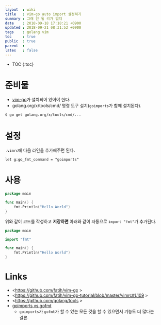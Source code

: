 ```yaml
---
layout  : wiki
title   : vim-go auto import 설정하기
summary : 그래 안 될 리가 없지
date    : 2018-09-18 17:18:21 +0900
updated : 2018-09-21 08:31:52 +0900
tags    : golang vim
toc     : true
public  : true
parent  : 
latex   : false
---
```

* TOC
{:toc}


# 준비물

* [vim-go](https://github.com/fatih/vim-go )가 설치되어 있어야 한다.
* golang.org/x/tools/cmd/ 명령 도구 설치(`goimports`가 함께 설치된다).
```sh
$ go get golang.org/x/tools/cmd/...
```

# 설정

`.vimrc`에 다음 라인을 추가해주면 된다.

```viml
let g:go_fmt_command = "goimports"
```

# 사용

```go
package main

func main() {
	fmt.Println("Hello World")
}
```

위와 같이 코드를 작성하고 **저장하면** 아래와 같이 자동으로 `import "fmt"`가 추가된다.

```go
package main

import "fmt"

func main() {
	fmt.Println("Hello World")
}
```


# Links

* <https://github.com/fatih/vim-go >
* <https://github.com/fatih/vim-go-tutorial/blob/master/vimrc#L109 >
* <https://github.com/golang/tools >
* [goimports vs gofmt](http://goinbigdata.com/goimports-vs-gofmt/ )
    * `goimports`가 `gofmt`가 할 수 있는 모든 것을 할 수 있으면서 기능도 더 많다는 결론.
